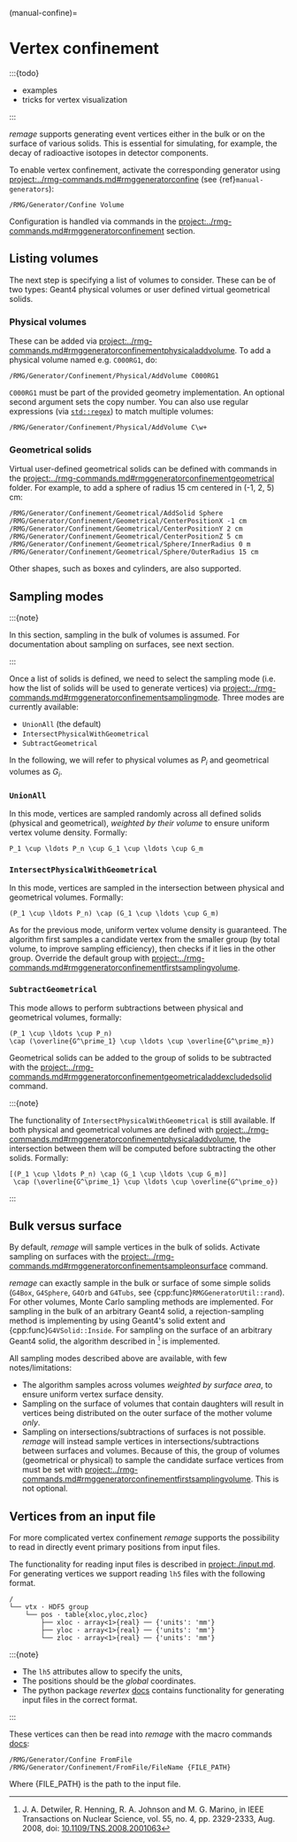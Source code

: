 (manual-confine)=

# Vertex confinement

:::{todo}

- examples
- tricks for vertex visualization

:::

_remage_ supports generating event vertices either in the bulk or on the
surface of various solids. This is essential for simulating, for example, the
decay of radioactive isotopes in detector components.

To enable vertex confinement, activate the corresponding generator using
<project:../rmg-commands.md#rmggeneratorconfine> (see
{ref}`manual-generators`):

```
/RMG/Generator/Confine Volume
```

Configuration is handled via commands in the
<project:../rmg-commands.md#rmggeneratorconfinement> section.

## Listing volumes

The next step is specifying a list of volumes to consider. These can be of two
types: Geant4 physical volumes or user defined virtual geometrical solids.

### Physical volumes

These can be added via
<project:../rmg-commands.md#rmggeneratorconfinementphysicaladdvolume>. To add a
physical volume named e.g. `C000RG1`, do:

```
/RMG/Generator/Confinement/Physical/AddVolume C000RG1
```

`C000RG1` must be part of the provided geometry implementation.
An optional second argument sets the copy number. You can also use regular
expressions (via [`std::regex`](https://en.cppreference.com/w/cpp/regex)) to
match multiple volumes:

```
/RMG/Generator/Confinement/Physical/AddVolume C\w+
```

### Geometrical solids

Virtual user-defined geometrical solids can be defined with commands in the
<project:../rmg-commands.md#rmggeneratorconfinementgeometrical> folder. For
example, to add a sphere of radius 15 cm centered in (-1, 2, 5) cm:

```
/RMG/Generator/Confinement/Geometrical/AddSolid Sphere
/RMG/Generator/Confinement/Geometrical/CenterPositionX -1 cm
/RMG/Generator/Confinement/Geometrical/CenterPositionY 2 cm
/RMG/Generator/Confinement/Geometrical/CenterPositionZ 5 cm
/RMG/Generator/Confinement/Geometrical/Sphere/InnerRadius 0 m
/RMG/Generator/Confinement/Geometrical/Sphere/OuterRadius 15 cm
```

Other shapes, such as boxes and cylinders, are also supported.

## Sampling modes

:::{note}

In this section, sampling in the bulk of volumes is assumed. For documentation
about sampling on surfaces, see next section.

:::

Once a list of solids is defined, we need to select the sampling mode (i.e. how
the list of solids will be used to generate vertices) via
<project:../rmg-commands.md#rmggeneratorconfinementsamplingmode>. Three modes
are currently available:

- `UnionAll` (the default)
- `IntersectPhysicalWithGeometrical`
- `SubtractGeometrical`

In the following, we will refer to physical volumes as $P_i$ and geometrical
volumes as $G_i$.

### `UnionAll`

In this mode, vertices are sampled randomly across all defined solids (physical
and geometrical), _weighted by their volume_ to ensure uniform vertex volume
density. Formally:

```{math}
P_1 \cup \ldots P_n \cup G_1 \cup \ldots \cup G_m
```

### `IntersectPhysicalWithGeometrical`

In this mode, vertices are sampled in the intersection between physical and
geometrical volumes. Formally:

```{math}
(P_1 \cup \ldots P_n) \cap (G_1 \cup \ldots \cup G_m)
```

As for the previous mode, uniform vertex volume density is guaranteed. The
algorithm first samples a candidate vertex from the smaller group (by total
volume, to improve sampling efficiency), then checks if it lies in the other
group. Override the default group with
<project:../rmg-commands.md#rmggeneratorconfinementfirstsamplingvolume>.

### `SubtractGeometrical`

This mode allows to perform subtractions between physical and geometrical
volumes, formally:

```{math}
(P_1 \cup \ldots \cup P_n)
\cap (\overline{G^\prime_1} \cup \ldots \cup \overline{G^\prime_m})
```

Geometrical solids can be added to the group of solids to be subtracted with
the
<project:../rmg-commands.md#rmggeneratorconfinementgeometricaladdexcludedsolid>
command.

:::{note}

The functionality of `IntersectPhysicalWithGeometrical` is still available. If
both physical and geometrical volumes are defined with
<project:../rmg-commands.md#rmggeneratorconfinementphysicaladdvolume>,
the intersection between them will be computed before subtracting the other
solids. Formally:

```{math}
[(P_1 \cup \ldots P_n) \cap (G_1 \cup \ldots \cup G_m)]
 \cap (\overline{G^\prime_1} \cup \ldots \cup \overline{G^\prime_o})
```

:::

## Bulk versus surface

By default, _remage_ will sample vertices in the bulk of solids. Activate sampling
on surfaces with the
<project:../rmg-commands.md#rmggeneratorconfinementsampleonsurface> command.

_remage_ can exactly sample in the bulk or surface of some simple solids
(`G4Box`, `G4Sphere`, `G4Orb` and `G4Tubs`, see
{cpp:func}`RMGGeneratorUtil::rand`). For other volumes, Monte Carlo sampling
methods are implemented. For sampling in the bulk of an arbitrary Geant4 solid,
a rejection-sampling method is implementing by using Geant4's solid extent
and {cpp:func}`G4VSolid::Inside`. For sampling on the surface of an arbitrary
Geant4 solid, the algorithm described in [^1] is implemented.

All sampling modes described above are available, with few notes/limitations:

- The algorithm samples across volumes _weighted by surface area_, to ensure
  uniform vertex surface density.
- Sampling on the surface of volumes that contain daughters will result in
  vertices being distributed on the outer surface of the mother volume _only_.
- Sampling on intersections/subtractions of surfaces is not possible. _remage_
  will instead sample vertices in intersections/subtractions between surfaces
  and volumes. Because of this, the group of volumes (geometrical or physical)
  to sample the candidate surface vertices from must be set with
  <project:../rmg-commands.md#rmggeneratorconfinementfirstsamplingvolume>. This
  is not optional.

## Vertices from an input file

For more complicated vertex confinement _remage_ supports the possibility
to read in directly event primary positions from input files.

The functionality for reading input files is described in <project:./input.md>.
For generating vertices we support reading `lh5` files with the following format.

```console
/
└── vtx · HDF5 group
    └── pos · table{xloc,yloc,zloc}
        ├── xloc · array<1>{real} ── {'units': 'mm'}
        ├── yloc · array<1>{real} ── {'units': 'mm'}
        └── zloc · array<1>{real} ── {'units': 'mm'}
```

:::{note}

- The `lh5` attributes allow to specify the units,
- The positions should be the _global_ coordinates.
- The python package _revertex_ [docs](https://revertex.readthedocs.io/en/latest/) contains
  functionality for generating input files in the correct format.

:::

These vertices can then be read into _remage_ with the macro commands
[docs](project:../rmg-commands.md#rmggeneratorconfinementfromfilefilename):

```console
/RMG/Generator/Confine FromFile
/RMG/Generator/Confinement/FromFile/FileName {FILE_PATH}
```

Where {FILE_PATH} is the path to the input file.

[^1]:
    J. A. Detwiler, R. Henning, R. A. Johnson and M. G. Marino, in IEEE
    Transactions on Nuclear Science, vol. 55, no. 4, pp. 2329-2333, Aug. 2008,
    doi: [10.1109/TNS.2008.2001063](https://doi.org/10.1109/TNS.2008.2001063)
